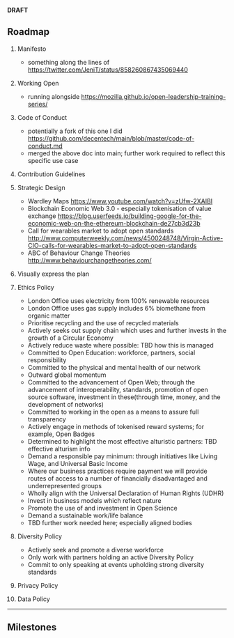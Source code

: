**DRAFT**

## Roadmap
1. Manifesto
    - something along the lines of https://twitter.com/JeniT/status/858260867435069440

2. Working Open
    - running alongside https://mozilla.github.io/open-leadership-training-series/

3. Code of Conduct
    - potentially a fork of this one I did https://github.com/decentech/main/blob/master/code-of-conduct.md
    - merged the above doc into main; further work required to reflect this specific use case

4. Contribution Guidelines

5. Strategic Design
    - Wardley Maps https://www.youtube.com/watch?v=zUfw-2XAIBI
    - Blockchain Economic Web 3.0 - especially tokenisation of value exchange https://blog.userfeeds.io/building-google-for-the-economic-web-on-the-ethereum-blockchain-de27cb3d23b
    - Call for wearables market to adopt open standards http://www.computerweekly.com/news/4500248748/Virgin-Active-CIO-calls-for-wearables-market-to-adopt-open-standards
    - ABC of Behaviour Change Theories http://www.behaviourchangetheories.com/

6. Visually express the plan

7. Ethics Policy
    - London Office uses electricity from 100% renewable resources
    - London Office uses gas supply includes 6% biomethane from organic matter
    - Prioritise recycling and the use of recycled materials
    - Actively seeks out supply chain which uses and further invests in the growth of a Circular Economy
    - Actively reduce waste where possible: TBD how this is managed
    - Committed to Open Education: workforce, partners, social responsibility
    - Committed to the physical and mental health of our network
    - Outward global momentum
    - Committed to the advancement of Open Web; through the advancement of interoperability, standards, promotion of open source software, investment in these(through time, money, and the development of networks)
    - Committed to working in the open as a means to assure full transparency
    - Actively engage in methods of tokenised reward systems; for example, Open Badges
    - Determined to highlight the most effective alturistic partners: TBD effective alturism info
    - Demand a responsible pay minimum: through initiatives like Living Wage, and Universal Basic Income
    - Where our business practices require payment we will provide routes of access to a number of financially disadvantaged and underrepresented groups
    - Wholly align with the Universal Declaration of Human Rights (UDHR)
    - Invest in business models which reflect nature
    - Promote the use of and investment in Open Science
    - Demand a sustainable work/life balance
    - TBD further work needed here; especially aligned bodies

8. Diversity Policy
    - Actively seek and promote a diverse workforce
    - Only work with partners holding an active Diversity Policy
    - Commit to only speaking at events upholding strong diversity standards

9. Privacy Policy

10. Data Policy
---
## Milestones
